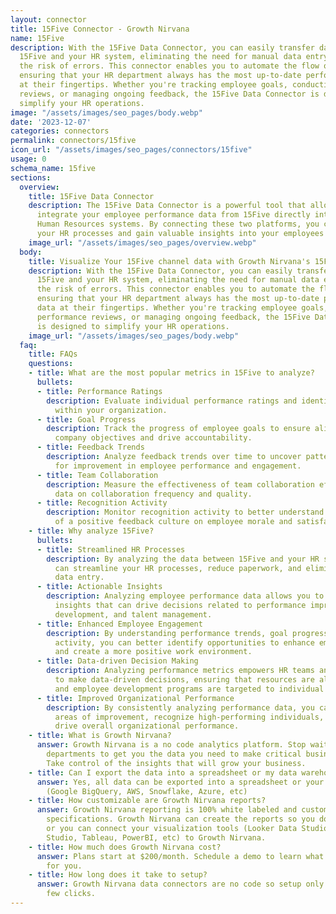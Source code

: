 ```yaml
---
layout: connector
title: 15Five Connector - Growth Nirvana
name: 15Five
description: With the 15Five Data Connector, you can easily transfer data between
  15Five and your HR system, eliminating the need for manual data entry and reducing
  the risk of errors. This connector enables you to automate the flow of information,
  ensuring that your HR department always has the most up-to-date performance data
  at their fingertips. Whether you're tracking employee goals, conducting performance
  reviews, or managing ongoing feedback, the 15Five Data Connector is designed to
  simplify your HR operations.
image: "/assets/images/seo_pages/body.webp"
date: '2023-12-07'
categories: connectors
permalink: connectors/15five
icon_url: "/assets/images/seo_pages/connectors/15five"
usage: 0
schema_name: 15five
sections:
  overview:
    title: 15Five Data Connector
    description: The 15Five Data Connector is a powerful tool that allows you to seamlessly
      integrate your employee performance data from 15Five directly into your existing
      Human Resources systems. By connecting these two platforms, you can streamline
      your HR processes and gain valuable insights into your employees' performance.
    image_url: "/assets/images/seo_pages/overview.webp"
  body:
    title: Visualize Your 15Five channel data with Growth Nirvana's 15Five Connector
    description: With the 15Five Data Connector, you can easily transfer data between
      15Five and your HR system, eliminating the need for manual data entry and reducing
      the risk of errors. This connector enables you to automate the flow of information,
      ensuring that your HR department always has the most up-to-date performance
      data at their fingertips. Whether you're tracking employee goals, conducting
      performance reviews, or managing ongoing feedback, the 15Five Data Connector
      is designed to simplify your HR operations.
    image_url: "/assets/images/seo_pages/body.webp"
  faq:
    title: FAQs
    questions:
    - title: What are the most popular metrics in 15Five to analyze?
      bullets:
      - title: Performance Ratings
        description: Evaluate individual performance ratings and identify top performers
          within your organization.
      - title: Goal Progress
        description: Track the progress of employee goals to ensure alignment with
          company objectives and drive accountability.
      - title: Feedback Trends
        description: Analyze feedback trends over time to uncover patterns and areas
          for improvement in employee performance and engagement.
      - title: Team Collaboration
        description: Measure the effectiveness of team collaboration efforts through
          data on collaboration frequency and quality.
      - title: Recognition Activity
        description: Monitor recognition activity to better understand the impact
          of a positive feedback culture on employee morale and satisfaction.
    - title: Why analyze 15Five?
      bullets:
      - title: Streamlined HR Processes
        description: By analyzing the data between 15Five and your HR system, you
          can streamline your HR processes, reduce paperwork, and eliminate manual
          data entry.
      - title: Actionable Insights
        description: Analyzing employee performance data allows you to gain valuable
          insights that can drive decisions related to performance improvement, career
          development, and talent management.
      - title: Enhanced Employee Engagement
        description: By understanding performance trends, goal progress, and recognition
          activity, you can better identify opportunities to enhance employee engagement
          and create a more positive work environment.
      - title: Data-driven Decision Making
        description: Analyzing performance metrics empowers HR teams and managers
          to make data-driven decisions, ensuring that resources are allocated effectively
          and employee development programs are targeted to individual needs.
      - title: Improved Organizational Performance
        description: By consistently analyzing performance data, you can identify
          areas of improvement, recognize high-performing individuals, and ultimately
          drive overall organizational performance.
    - title: What is Growth Nirvana?
      answer: Growth Nirvana is a no code analytics platform. Stop waiting for other
        departments to get you the data you need to make critical business decisions.
        Take control of the insights that will grow your business.
    - title: Can I export the data into a spreadsheet or my data warehouse?
      answer: Yes, all data can be exported into a spreadsheet or your data warehouse
        (Google BigQuery, AWS, Snowflake, Azure, etc)
    - title: How customizable are Growth Nirvana reports?
      answer: Growth Nirvana reporting is 100% white labeled and customized to your
        specifications. Growth Nirvana can create the reports so you don’t have to
        or you can connect your visualization tools (Looker Data Studio/Google Data
        Studio, Tableau, PowerBI, etc) to Growth Nirvana.
    - title: How much does Growth Nirvana cost?
      answer: Plans start at $200/month. Schedule a demo to learn what plan is best
        for you.
    - title: How long does it take to setup?
      answer: Growth Nirvana data connectors are no code so setup only requires a
        few clicks.
---
```

